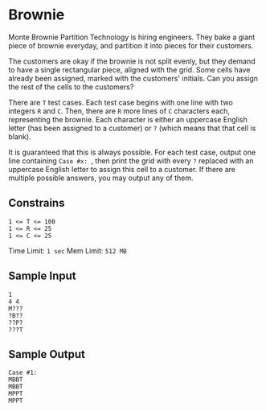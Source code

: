# Brownie

Monte Brownie Partition Technology is hiring engineers. They bake a giant piece
of brownie everyday, and partition it into pieces for their customers.

The customers are okay if the brownie is not split evenly, but they demand to
have a single rectangular piece, aligned with the grid. Some cells have already
been assigned, marked with the customers' initials. Can you assign the rest
of the cells to the customers?

There are `T` test cases. Each test case begins with one line with two integers
`R` and `C`. Then, there are `R` more lines of `C` characters each,
representing the brownie. Each character is either an uppercase English
letter (has been assigned to a customer) or `?` (which means that that cell is
blank).

It is guaranteed that this is always possible. For each test case, output one
line containing `Case #x: `, then print the grid with every `?` replaced with
an uppercase English letter to assign this cell to a customer. If there are
multiple possible answers, you may output any of them.

## Constrains
```
1 <= T <= 100  
1 <= R <= 25  
1 <= C <= 25  
```

Time Limit: `1 sec`
Mem Limit: `512 MB`

## Sample Input
```
1
4 4
M???
?B??
??P?
???T
```

## Sample Output
```
Case #1:
MBBT
MBBT
MPPT
MPPT
```
